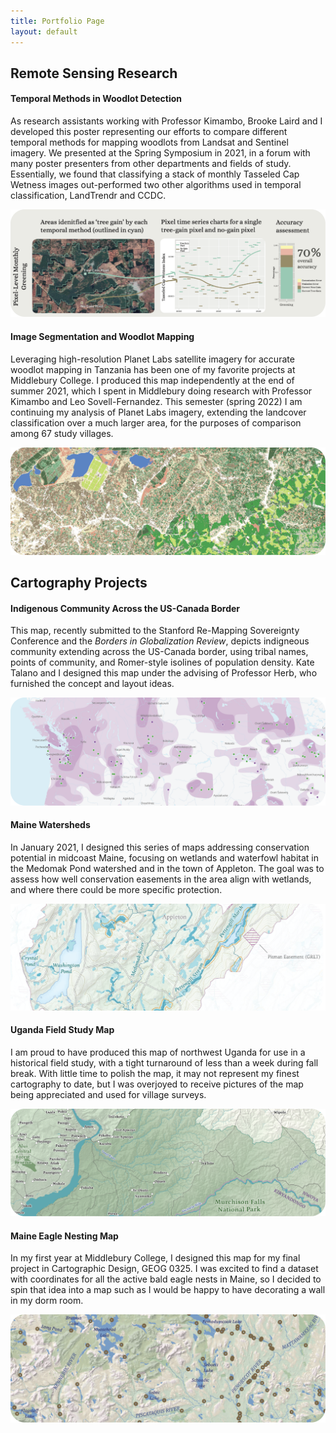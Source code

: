 ```yaml
---
title: Portfolio Page
layout: default
---
```


## Remote Sensing Research

#### Temporal Methods in Woodlot Detection
As research assistants working with Professor Kimambo, Brooke Laird and I developed this poster representing our efforts to compare different temporal methods for mapping woodlots from Landsat and Sentinel imagery. We presented at the Spring Symposium in 2021, in a forum with many poster presenters from other departments and fields of study. Essentially, we found that classifying a stack of monthly Tasseled Cap Wetness images out-performed two other algorithms used in temporal classification, LandTrendr and CCDC.

[![Temporal Methods Tanzania](portfolio/bookmark3-01.png)](https://vinfalardeau.github.io/portfolio/TreeGainTanzania_SymposiumPoster.png)

#### Image Segmentation and Woodlot Mapping
Leveraging high-resolution Planet Labs satellite imagery for accurate woodlot mapping in Tanzania has been one of my favorite projects at Middlebury College. I produced this map independently at the end of summer 2021, which I spent in Middlebury doing research with Professor Kimambo and Leo Sovell-Fernandez. This semester (spring 2022) I am continuing my analysis of Planet Labs imagery, extending the landcover classification over a much larger area, for the purposes of comparison among 67 study villages.

[![Image Segmentation Tanzania](portfolio/bookmark2-01.png)](https://vinfalardeau.github.io/portfolio/Classification-Planet.pdf)

## Cartography Projects

#### Indigenous Community Across the US-Canada Border
This map, recently submitted to the Stanford Re-Mapping Sovereignty Conference and the *Borders in Globalization Review*, depicts indigneous community extending across the US-Canada border, using tribal names, points of community, and Romer-style isolines of population density. Kate Talano and I designed this map under the advising of Professor Herb, who furnished the concept and layout ideas. 

[![Indigenous Community Map](portfolio/bookmark-01.png)](https://vinfalardeau.github.io/portfolio/ErasingTheLine.png)

#### Maine Watersheds
In January 2021, I designed this series of maps addressing conservation potential in midcoast Maine, focusing on wetlands and waterfowl habitat in the Medomak Pond watershed and in the town of Appleton. The goal was to assess how well conservation easements in the area align with wetlands, and where there could be more specific protection.

[![Medomak Watershed and Appleton](portfolio/medomak-01.png)](https://vinfalardeau.github.io/portfolio/MidcoastMaineWetlandsConservation.pdf)

#### Uganda Field Study Map
I am proud to have produced this map of northwest Uganda for use in a historical field study, with a tight turnaround of less than a week during fall break. With little time to polish the map, it may not represent my finest cartography to date, but I was overjoyed to receive pictures of the map being appreciated and used for village surveys.

[![Uganda Field Study Map](portfolio/bookmark4-01.png)](https://vinfalardeau.github.io/portfolio/UgandaMap.png)

#### Maine Eagle Nesting Map
In my first year at Middlebury College, I designed this map for my final project in Cartographic Design, GEOG 0325. I was excited to find a dataset with coordinates for all the active bald eagle nests in Maine, so I decided to spin that idea into a map such as I would be happy to have decorating a wall in my dorm room.

[![Maine Eagle Nesting Map](portfolio/bookmark5-01.png)](https://vinfalardeau.github.io/portfolio/MaineEagleNestingMap.jpg)


